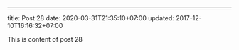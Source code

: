 ---
title: Post 28
date: 2020-03-31T21:35:10+07:00
updated: 2017-12-10T16:16:32+07:00

This is content of post 28